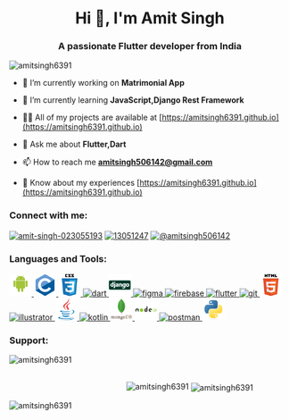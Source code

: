 <h1 align="center">Hi 👋, I'm Amit Singh</h1>
<h3 align="center">A passionate Flutter developer from India</h3>

<p align="left"> <img src="https://komarev.com/ghpvc/?username=amitsingh6391&label=Profile%20views&color=0e75b6&style=flat" alt="amitsingh6391" /> </p>

<!-- <p align="left"> <a href="https://github.com/ryo-ma/github-profile-trophy"><img src="https://github-profile-trophy.vercel.app/?username=amitsingh6391" alt="amitsingh6391" /></a> </p>
 -->
- 🔭 I’m currently working on **Matrimonial App**

- 🌱 I’m currently learning **JavaScript,Django Rest Framework**

- 👨‍💻 All of my projects are available at [https://amitsingh6391.github.io](https://amitsingh6391.github.io)

- 💬 Ask me about **Flutter,Dart**

- 📫 How to reach me **amitsingh506142@gmail.com**

- 📄 Know about my experiences [https://amitsingh6391.github.io](https://amitsingh6391.github.io)

<h3 align="left">Connect with me:</h3>
<p align="left">
<a href="https://linkedin.com/in/amit-singh-023055193" target="blank"><img align="center" src="https://raw.githubusercontent.com/rahuldkjain/github-profile-readme-generator/master/src/images/icons/Social/linked-in-alt.svg" alt="amit-singh-023055193" height="30" width="40" /></a>
<a href="https://stackoverflow.com/users/13051247" target="blank"><img align="center" src="https://raw.githubusercontent.com/rahuldkjain/github-profile-readme-generator/master/src/images/icons/Social/stack-overflow.svg" alt="13051247" height="30" width="40" /></a>
<a href="https://medium.com/@amitsingh506142" target="blank"><img align="center" src="https://raw.githubusercontent.com/rahuldkjain/github-profile-readme-generator/master/src/images/icons/Social/medium.svg" alt="@amitsingh506142" height="30" width="40" /></a>
</p>

<h3 align="left">Languages and Tools:</h3>
<p align="left"> <a href="https://developer.android.com" target="_blank"> <img src="https://raw.githubusercontent.com/devicons/devicon/master/icons/android/android-original-wordmark.svg" alt="android" width="40" height="40"/> </a> <a href="https://www.cprogramming.com/" target="_blank"> <img src="https://raw.githubusercontent.com/devicons/devicon/master/icons/c/c-original.svg" alt="c" width="40" height="40"/> </a> <a href="https://www.w3schools.com/css/" target="_blank"> <img src="https://raw.githubusercontent.com/devicons/devicon/master/icons/css3/css3-original-wordmark.svg" alt="css3" width="40" height="40"/> </a> <a href="https://dart.dev" target="_blank"> <img src="https://www.vectorlogo.zone/logos/dartlang/dartlang-icon.svg" alt="dart" width="40" height="40"/> </a> <a href="https://www.djangoproject.com/" target="_blank"> <img src="https://raw.githubusercontent.com/devicons/devicon/master/icons/django/django-original.svg" alt="django" width="40" height="40"/> </a> <a href="https://www.figma.com/" target="_blank"> <img src="https://www.vectorlogo.zone/logos/figma/figma-icon.svg" alt="figma" width="40" height="40"/> </a> <a href="https://firebase.google.com/" target="_blank"> <img src="https://www.vectorlogo.zone/logos/firebase/firebase-icon.svg" alt="firebase" width="40" height="40"/> </a> <a href="https://flutter.dev" target="_blank"> <img src="https://www.vectorlogo.zone/logos/flutterio/flutterio-icon.svg" alt="flutter" width="40" height="40"/> </a> <a href="https://git-scm.com/" target="_blank"> <img src="https://www.vectorlogo.zone/logos/git-scm/git-scm-icon.svg" alt="git" width="40" height="40"/> </a> <a href="https://www.w3.org/html/" target="_blank"> <img src="https://raw.githubusercontent.com/devicons/devicon/master/icons/html5/html5-original-wordmark.svg" alt="html5" width="40" height="40"/> </a> <a href="https://www.adobe.com/in/products/illustrator.html" target="_blank"> <img src="https://www.vectorlogo.zone/logos/adobe_illustrator/adobe_illustrator-icon.svg" alt="illustrator" width="40" height="40"/> </a> <a href="https://www.java.com" target="_blank"> <img src="https://raw.githubusercontent.com/devicons/devicon/master/icons/java/java-original.svg" alt="java" width="40" height="40"/> </a> <a href="https://kotlinlang.org" target="_blank"> <img src="https://www.vectorlogo.zone/logos/kotlinlang/kotlinlang-icon.svg" alt="kotlin" width="40" height="40"/> </a> <a href="https://www.mongodb.com/" target="_blank"> <img src="https://raw.githubusercontent.com/devicons/devicon/master/icons/mongodb/mongodb-original-wordmark.svg" alt="mongodb" width="40" height="40"/> </a> <a href="https://nodejs.org" target="_blank"> <img src="https://raw.githubusercontent.com/devicons/devicon/master/icons/nodejs/nodejs-original-wordmark.svg" alt="nodejs" width="40" height="40"/> </a> <a href="https://postman.com" target="_blank"> <img src="https://www.vectorlogo.zone/logos/getpostman/getpostman-icon.svg" alt="postman" width="40" height="40"/> </a> <a href="https://www.python.org" target="_blank"> <img src="https://raw.githubusercontent.com/devicons/devicon/master/icons/python/python-original.svg" alt="python" width="40" height="40"/> </a> </p>

<h3 align="left">Support:</h3>
<p><a href="https://buymeacoffee.com/amitsingh6391"> <img align="left" src="https://cdn.buymeacoffee.com/buttons/v2/default-yellow.png" height="50" width="210" alt="amitsingh6391" /></a></p><br><br>
                                
<p><img align="left" src="https://github-readme-stats.vercel.app/api/top-langs?username=amitsingh6391&show_icons=true&locale=en&layout=compact" alt="amitsingh6391" /></p>

<p>&nbsp;<img align="center" src="https://github-readme-stats.vercel.app/api?username=amitsingh6391&show_icons=true&locale=en" alt="amitsingh6391" /></p>

<p><img align="center" src="https://github-readme-streak-stats.herokuapp.com/?user=amitsingh6391&" alt="amitsingh6391" /></p>





